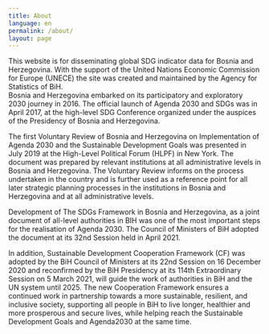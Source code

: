 ```yaml
---
title: About
language: en
permalink: /about/
layout: page
---
```


This website is for disseminating global SDG indicator data for Bosnia and Herzegovina. With the support of the United Nations Economic Commission for Europe (UNECE) the site was created and maintained by the Agency for Statistics of BiH.  
Bosnia and Herzegovina embarked on its participatory and exploratory 2030 journey in 2016. The official launch of Agenda 2030 and SDGs was in April 2017, at the high-level SDG Conference organized under the auspices of the Presidency of Bosnia and Herzegovina.

The first Voluntary Review of Bosnia and Herzegovina on Implementation of Agenda 2030 and the Sustainable Development Goals was presented in July 2019 at the High-Level Political Forum (HLPF) in New York. The document was prepared by relevant institutions at all administrative levels in Bosnia and Herzegovina. The Voluntary Review informs on the process undertaken in the country and is further used as a reference point for all later strategic planning processes in the institutions in Bosnia and Herzegovina and at all administrative levels.

Development of The SDGs Framework in Bosnia and Herzegovina, as a joint document of all-level authorities in BIH was one of the most important steps for the realisation of Agenda 2030. The Council of Ministers of BiH adopted the document at its 32nd Session held in April 2021.

In addition, Sustainable Development Cooperation Framework (CF) was adopted by the BiH Council of Ministers at its 22nd Session on 16 December 2020 and reconfirmed by the BiH Presidency at its 114th Extraordinary Session on 5 March 2021, will guide the work of authorities in BiH and the UN system until 2025. The new Cooperation Framework ensures a continued work in partnership towards a more sustainable, resilient, and inclusive society, supporting all people in BiH to live longer, healthier and more prosperous and secure lives, while helping reach the Sustainable Development Goals and Agenda2030 at the same time.
